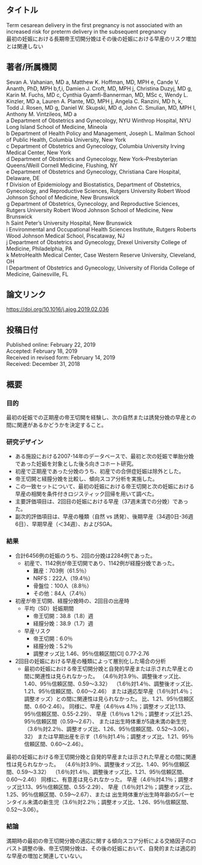## タイトル
Term cesarean delivery in the first pregnancy is not associated with an increased risk for preterm delivery in the subsequent pregnancy  
最初の妊娠における長期帝王切開分娩はその後の妊娠における早産のリスク増加とは関連しない

## 著者/所属機関
Sevan A. Vahanian, MD a, Matthew K. Hoffman, MD, MPH e, Cande V. Ananth, PhD, MPH b,f,i, Damien J. Croft, MD, MPH j, Christina Duzyj, MD g, Karin M. Fuchs, MD c, Cynthia Gyamfi-Bannerman, MD, MSc c, Wendy L. Kinzler, MD a, Lauren A. Plante, MD, MPH j, Angela C. Ranzini, MD h, k, Todd J. Rosen, MD g, Daniel W. Skupski, MD d, John C. Smulian, MD, MPH l, Anthony M. Vintzileos, MD a  
a Department of Obstetrics and Gynecology, NYU Winthrop Hospital, NYU Long Island School of Medicine, Mineola  
b Department of Health Policy and Management, Joseph L. Mailman School of Public Health, Columbia University, New York  
c Department of Obstetrics and Gynecology, Columbia University Irving Medical Center, New York  
d Department of Obstetrics and Gynecology, New York–Presbyterian Queens/Weill Cornell Medicine, Flushing, NY  
e Department of Obstetrics and Gynecology, Christiana Care Hospital, Delaware, DE  
f Division of Epidemiology and Biostatistics, Department of Obstetrics, Gynecology, and Reproductive Sciences, Rutgers University Robert Wood Johnson School of Medicine, New Brunswick  
g Department of Obstetrics, Gynecology, and Reproductive Sciences, Rutgers University Robert Wood Johnson School of Medicine, New Brunswick  
h Saint Peter’s University Hospital, New Brunswick  
i Environmental and Occupational Health Sciences Institute, Rutgers Roberts Wood Johnson Medical School, Piscataway, NJ  
j Department of Obstetrics and Gynecology, Drexel University College of Medicine, Philadelphia, PA  
k MetroHealth Medical Center, Case Western Reserve University, Cleveland, OH  
l Department of Obstetrics and Gynecology, University of Florida College of Medicine, Gainesville, FL

## 論文リンク
https://doi.org/10.1016/j.ajog.2019.02.036

## 投稿日付
Published online: February 22, 2019  
Accepted: February 18, 2019  
Received in revised form: February 14, 2019  
Received: December 31, 2018

## 概要
### 目的
最初の妊娠での正期産の帝王切開を経験し、次の自然または誘発分娩の早産との間に関連があるかどうかを決定すること。

### 研究デザイン
* ある施設における2007-14年のデータベースで、最初と次の妊娠で単胎分娩であった妊娠を対象とした後ろ向きコホート研究。
* 初産で正期産であった分娩のうち、初産での合併症妊娠は除外とした。
* 帝王切開と経膣分娩を比較し、傾向スコア分析を実施した。
* この一致セットについて、最初の妊娠における帝王切開と次の妊娠における早産の相関を条件付きロジスティック回帰を用いて調べた。
* 主要評価項目は、2回目の妊娠における早産（37週未満での分娩）であった。
* 副次的評価項目は、早産の種類（自然 vs 誘発）、後期早産（34週0日-36週6日）、早期早産（＜34週）、およびSGA。

### 結果
* 合計6456例の妊娠のうち、2回の分娩は2284例であった。
  * 初産で、1142例が帝王切開であり、1142例が経膣分娩であった。
    * 難産：703例（61.5％）
    * NRFS：222人（19.4％）
    * 骨盤位：100人（8.8％）
    * その他：84人（7.4％）
* 初産が帝王切開、経膣分娩時の、2回目の出産時
  * 平均（SD）妊娠期間
    * 帝王切開：38.8（1.8）週
    * 経膣分娩：38.9（1.7）週
  * 早産リスク
    * 帝王切開：6.0％
    * 経膣分娩：5.2％
    * 調整オッズ比 1.46、95％信頼区間\[CI\] 0.77-2.76
* 2回目の妊娠における早産の種類によって層別化した場合の分析
  * 最初の妊娠における帝王切開分娩と自発的早産または示された早産との間に関連性は見られなかった。
  （4.6％対3.9％、調整後オッズ比、1.40、95％信頼区間、0.59〜3.32）
 （1.6％対1.4％、調整後オッズ比、1.21、95％信頼区間、0.60〜2.46）
  または適応型早産（1.6％対1.4％；調整オッズ）との間に関連性は見られなかった。
  比、1.21、95％信頼区間、0.60-2.46）。
  同様に、早産（4.6％vs 4.1％；調整オッズ比1.13、95％信頼区間、0.55-2.29）、
  早産（1.6％vs 1.2％；調整オッズ比1.25、 95％信頼区間（0.59〜2.67）、
  または出生時体重が5歳未満の新生児（3.6％対2.2％、調整オッズ比、1.26、95％信頼区間、0.52〜3.06）。32）
  または早期出産を示す（1.6％対1.4％；調整オッズ比、1.21、95％信頼区間、0.60〜2.46）。

最初の妊娠における帝王切開分娩と自発的早産または示された早産との間に関連性は見られなかった。
 （4.6％対3.9％、調整後オッズ比、1.40、95％信頼区間、0.59〜3.32）
 （1.6％対1.4％、調整後オッズ比、1.21、95％信頼区間、0.60〜2.46）
同様に、有意差は見られなかった。
早産（4.6％対4.1％；調整オッズ比1.13、95％信頼区間、0.55-2.29）、
早産（1.6％対1.2％；調整オッズ比、1.25、95％信頼区間、0.59〜2.67）、または
出生時体重が出生時年齢の5パーセンタイル未満の新生児（3.6％対2.2％；調整オッズ比、1.26、95％信頼区間、0.52〜3.06）。

### 結論
満期時の最初の帝王切開分娩の適応に関する傾向スコア分析による交絡因子のロバスト調整の後、帝王切開分娩は、その後の妊娠において、自発的または適応的な早産の増加と関連していない。
